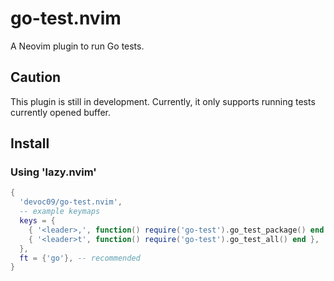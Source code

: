 # go-test.nvim

A Neovim plugin to run Go tests.

## Caution
This plugin is still in development. Currently, it only supports running tests currently opened buffer.

## Install
### Using 'lazy.nvim'
```lua
{
  'devoc09/go-test.nvim',
  -- example keymaps
  keys = {
    { '<leader>,', function() require('go-test').go_test_package() end },
    { '<leader>t', function() require('go-test').go_test_all() end },
  },
  ft = {'go'}, -- recommended
}
```
